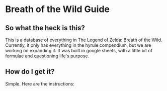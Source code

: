 # Breath of the Wild Guide
## So what the heck is this?
This is a database of everything in The Legend of Zelda: Breath of the Wild.
Currently, it only has everything in the hyrule compendium, but we are working on expanding it. 
It was built in google sheets, with a little bit of formulae and questioning life's purpose.
## How do I get it?
Simple. Here are the instructions:

